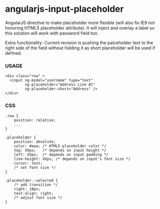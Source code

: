 angularjs-input-placeholder
=====================

AngularJS directive to make placeholder more flexible (will also fix IE9 not honoring HTML5 placeholder attribute). 
It will inject and overlay a label so this solution will work with password field too.

Extra functionality: Current revision is pushing the palceholder text to the right side of the field without hidding it as short placeholder will be used if defined.


### USAGE

    <div class="row" >
      <input ng-model="username" type="text"
             ng-placeholder="Address Line #1"
             ng-placeholder-short="Address" />
    </div>

### CSS

    .row {
        position: relative;
        ...
    }
    
    .placeholder {
		position: absolute;
		color: #aaa; /* HTML5 placeholder color */
		top: XXpx;   /* depends on input height */
		left: XXpx;  /* depends on input padding */
		line-height: XXpx; /* depends on input's font size */
		cursor: text;
		/* set font size */
    }
    
    .placeholder.-selected {
		/* add transition */
		right: 10px;
		text-align: right;
		/* adjust font size */
	}
